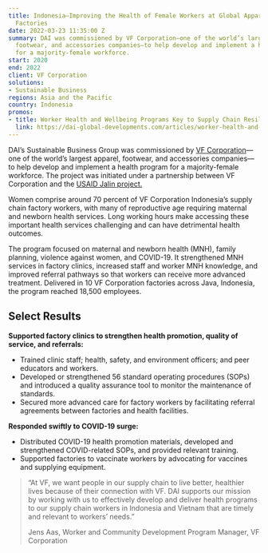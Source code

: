```yaml
---
title: Indonesia—Improving the Health of Female Workers at Global Apparel Company’s
  Factories
date: 2022-03-23 11:35:00 Z
summary: DAI was commissioned by VF Corporation—one of the world’s largest apparel,
  footwear, and accessories companies—to help develop and implement a health program
  for a majority-female workforce.
start: 2020
end: 2022
client: VF Corporation
solutions:
- Sustainable Business
regions: Asia and the Pacific
country: Indonesia
promos:
- title: Worker Health and Wellbeing Programs Key to Supply Chain Resilience
  link: https://dai-global-developments.com/articles/worker-health-and-wellbeing-programs-key-to-supply-chain-resilience?utm_source=daidotcom
---
```


DAI’s Sustainable Business Group was commissioned by [VF Corporation](https://www.vfc.com/)—one of the world’s largest apparel, footwear, and accessories companies—to help develop and implement a health program for a majority-female workforce. The project was initiated under a partnership between VF Corporation and the [USAID Jalin project.](https://www.dai.com/our-work/projects/indonesia-jalin)

Women comprise around 70 percent of VF Corporation Indonesia’s supply chain factory workers, with many of reproductive age requiring maternal and newborn health services. Long working hours make accessing these important health services challenging and can have detrimental health outcomes.

The program focused on maternal and newborn health (MNH), family planning, violence against women, and COVID-19. It strengthened MNH services in factory clinics, increased staff and worker MNH knowledge, and improved referral pathways so that workers can receive more advanced treatment. Delivered in 10 VF Corporation factories across Java, Indonesia, the program reached 18,500 employees.

## Select Results

**Supported factory clinics to strengthen health promotion, quality of service, and referrals:**

* Trained clinic staff; health, safety, and environment officers; and peer educators and workers.
* Developed or strengthened 56 standard operating procedures (SOPs) and introduced a quality assurance tool to monitor the maintenance of standards.
* Secured more advanced care for factory workers by facilitating referral agreements between factories and health facilities.

**Responded swiftly to COVID-19 surge:**

* Distributed COVID-19 health promotion materials, developed and strengthened COVID-related SOPs, and provided relevant training.
* Supported factories to vaccinate workers by advocating for vaccines and supplying equipment.

> “At VF, we want people in our supply chain to live better, healthier lives because of their connection with VF. DAI supports our mission by working with us to effectively develop and deliver health programs to our supply chain workers in Indonesia and Vietnam that are timely and relevant to workers’ needs.”
>
> Jens Aas, Worker and Community Development Program Manager, VF Corporation